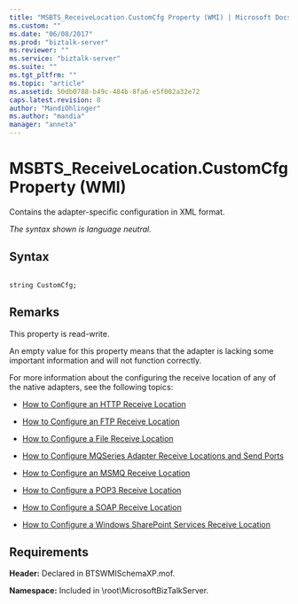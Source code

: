 ```yaml
---
title: "MSBTS_ReceiveLocation.CustomCfg Property (WMI) | Microsoft Docs"
ms.custom: ""
ms.date: "06/08/2017"
ms.prod: "biztalk-server"
ms.reviewer: ""
ms.service: "biztalk-server"
ms.suite: ""
ms.tgt_pltfrm: ""
ms.topic: "article"
ms.assetid: 50db0788-b49c-484b-8fa6-e5f002a32e72
caps.latest.revision: 8
author: "MandiOhlinger"
ms.author: "mandia"
manager: "anneta"
---
```

# MSBTS_ReceiveLocation.CustomCfg Property (WMI)
Contains the adapter-specific configuration in XML format.  
  
 *The syntax shown is language neutral.*  
  
## Syntax  
  
```  
  
string CustomCfg;  
```  
  
## Remarks  
 This property is read-write.  
  
 An empty value for this property means that the adapter is lacking some important information and will not function correctly.  
  
 For more information about the configuring the receive location of any of the native adapters, see the following topics:  
  
-   [How to Configure an HTTP Receive Location](../core/how-to-configure-an-http-receive-location.md)  
  
-   [How to Configure an FTP Receive Location](../Topic/How%20to%20Configure%20an%20FTP%20Receive%20Location.md)  
  
-   [How to Configure a File Receive Location](../Topic/How%20to%20Configure%20a%20File%20Receive%20Location.md)  
  
-   [How to Configure MQSeries Adapter Receive Locations and Send Ports](../core/how-to-configure-mqseries-adapter-receive-locations-and-send-ports.md)  
  
-   [How to Configure an MSMQ Receive Location](../core/how-to-configure-an-msmq-receive-location.md)  
  
-   [How to Configure a POP3 Receive Location](../core/how-to-configure-a-pop3-receive-location.md)  
  
-   [How to Configure a SOAP Receive Location](../core/how-to-configure-a-soap-receive-location.md)  
  
-   [How to Configure a Windows SharePoint Services Receive Location](../core/how-to-configure-a-windows-sharepoint-services-receive-location.md)  
  
## Requirements  
 **Header:** Declared in BTSWMISchemaXP.mof.  
  
 **Namespace:** Included in \root\MicrosoftBizTalkServer.